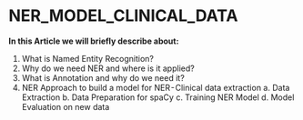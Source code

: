 # NER_MODEL_CLINICAL_DATA

**In this Article we will briefly describe about:**
1. What is Named Entity Recognition?
2. Why do we need NER and where is it applied?
3. What is Annotation and why do we need it?
4. NER Approach to build a model for NER - Clinical data extraction
    a. Data Extraction 
    b. Data Preparation for spaCy
    c. Training NER Model
    d. Model Evaluation on new data
